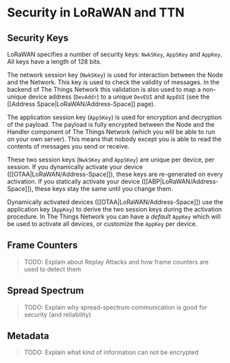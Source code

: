 # Security in LoRaWAN and TTN

## Security Keys

LoRaWAN specifies a number of security keys: `NwkSKey`, `AppSKey` and `AppKey`. All keys have a length of 128 bits.

The network session key (`NwkSKey`) is used for interaction between the Node and the Network. This key is used to check the validity of messages. In the backend of The Things Network this validation is also used to map a non-unique device address (`DevAddr`) to a unique `DevEUI` and `AppEUI` (see the [[Address Space|LoRaWAN/Address-Space]] page).

The application session key (`AppSKey`) is used for encryption and decryption of the payload. The payload is fully encrypted between the Node and the Handler component of The Things Network (which you will be able to run on your own server). This means that nobody except you is able to read the contents of messages you send or receive.

These two session keys (`NwkSKey` and `AppSKey`) are unique per device, per session. If you dynamically activate your device ([[OTAA|LoRaWAN/Address-Space]]), these keys are re-generated on every activation. If you statically activate your device ([[ABP|LoRaWAN/Address-Space]]), these keys stay the same until you change them.

Dynamically activated devices ([[OTAA|LoRaWAN/Address-Space]]) use the application key (`AppKey`) to derive the two session keys during the activation procedure. In The Things Network you can have a _default_ `AppKey` which will be used to activate all devices, or customize the `AppKey` per device.

## Frame Counters

> TODO: Explain about Replay Attacks and how frame counters are used to detect them

## Spread Spectrum

> TODO: Explain why spread-spectrum communication is good for security (and reliability)

## Metadata

> TODO: Explain what kind of information can not be encrypted

